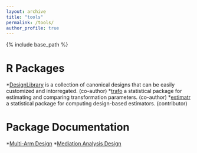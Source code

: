 ```yaml
---
layout: archive
title: "tools"
permalink: /tools/
author_profile: true
---
```


{% include base_path %}



R Packages 
======


*[DesignLibrary](https://declaredesign.org/library/) is a collection of canonical designs that can be easily customized and intorregated. (co-author) 
*[trafo](https://cran.r-project.org/web/packages/trafo/vignettes/vignette_trafo.pdf) a statistical package for estimating and comparing transformation parameters.  (co-author) 
*[estimatr](https://declaredesign.org/r/estimatr/) a statistical package for computing design-based estimators.  (contributor) 

Package Documentation 
======

*[Multi-Arm Design](https://declaredesign.org/library/articles/multi_arm.html)
*[Mediation Analysis Design](https://declaredesign.org/library/articles/mediation_analysis.html)